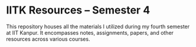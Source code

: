 # IITK Resources – Semester 4
This repository houses all the materials I utilized during my fourth semester at IIT Kanpur. It encompasses notes, assignments, papers, and other resources across various courses.
